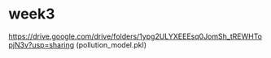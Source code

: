 # week3
https://drive.google.com/drive/folders/1ypg2ULYXEEEsq0JomSh_tREWHTopjN3v?usp=sharing
(pollution_model.pkl)
